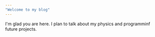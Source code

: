 ```yaml
---
"Welcome to my blog"
---
```


I'm glad you are here. I plan to talk about my physics and programminf future projects.

